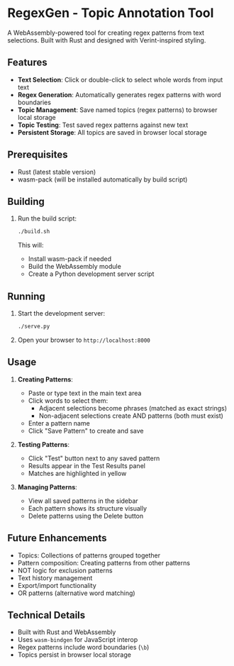 # RegexGen - Topic Annotation Tool

A WebAssembly-powered tool for creating regex patterns from text selections. Built with Rust and designed with Verint-inspired styling.

## Features

- **Text Selection**: Click or double-click to select whole words from input text
- **Regex Generation**: Automatically generates regex patterns with word boundaries
- **Topic Management**: Save named topics (regex patterns) to browser local storage
- **Topic Testing**: Test saved regex patterns against new text
- **Persistent Storage**: All topics are saved in browser local storage

## Prerequisites

- Rust (latest stable version)
- wasm-pack (will be installed automatically by build script)

## Building

1. Run the build script:
   ```bash
   ./build.sh
   ```

   This will:
   - Install wasm-pack if needed
   - Build the WebAssembly module
   - Create a Python development server script

## Running

1. Start the development server:
   ```bash
   ./serve.py
   ```

2. Open your browser to `http://localhost:8000`

## Usage

1. **Creating Patterns**:
   - Paste or type text in the main text area
   - Click words to select them:
     - Adjacent selections become phrases (matched as exact strings)
     - Non-adjacent selections create AND patterns (both must exist)
   - Enter a pattern name
   - Click "Save Pattern" to create and save

2. **Testing Patterns**:
   - Click "Test" button next to any saved pattern
   - Results appear in the Test Results panel
   - Matches are highlighted in yellow

3. **Managing Patterns**:
   - View all saved patterns in the sidebar
   - Each pattern shows its structure visually
   - Delete patterns using the Delete button

## Future Enhancements

- Topics: Collections of patterns grouped together
- Pattern composition: Creating patterns from other patterns
- NOT logic for exclusion patterns
- Text history management
- Export/import functionality
- OR patterns (alternative word matching)

## Technical Details

- Built with Rust and WebAssembly
- Uses `wasm-bindgen` for JavaScript interop
- Regex patterns include word boundaries (`\b`)
- Topics persist in browser local storage